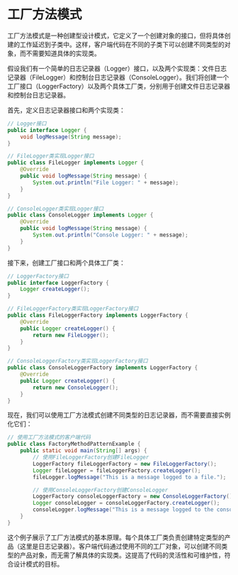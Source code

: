 # 工厂方法模式

工厂方法模式是一种创建型设计模式，它定义了一个创建对象的接口，但将具体创建的工作延迟到子类中。这样，客户端代码在不同的子类下可以创建不同类型的对象，而不需要知道具体的实现类。

假设我们有一个简单的日志记录器（Logger）接口，以及两个实现类：文件日志记录器（FileLogger）和控制台日志记录器（ConsoleLogger）。我们将创建一个工厂接口（LoggerFactory）以及两个具体工厂类，分别用于创建文件日志记录器和控制台日志记录器。

首先，定义日志记录器接口和两个实现类：
```java
// Logger接口
public interface Logger {
    void logMessage(String message);
}

// FileLogger类实现Logger接口
public class FileLogger implements Logger {
    @Override
    public void logMessage(String message) {
        System.out.println("File Logger: " + message);
    }
}

// ConsoleLogger类实现Logger接口
public class ConsoleLogger implements Logger {
    @Override
    public void logMessage(String message) {
        System.out.println("Console Logger: " + message);
    }
}
```
接下来，创建工厂接口和两个具体工厂类：
```java
// LoggerFactory接口
public interface LoggerFactory {
    Logger createLogger();
}

// FileLoggerFactory类实现LoggerFactory接口
public class FileLoggerFactory implements LoggerFactory {
    @Override
    public Logger createLogger() {
        return new FileLogger();
    }
}

// ConsoleLoggerFactory类实现LoggerFactory接口
public class ConsoleLoggerFactory implements LoggerFactory {
    @Override
    public Logger createLogger() {
        return new ConsoleLogger();
    }
}
```
现在，我们可以使用工厂方法模式创建不同类型的日志记录器，而不需要直接实例化它们：
```java
// 使用工厂方法模式的客户端代码
public class FactoryMethodPatternExample {
    public static void main(String[] args) {
        // 使用FileLoggerFactory创建FileLogger
        LoggerFactory fileLoggerFactory = new FileLoggerFactory();
        Logger fileLogger = fileLoggerFactory.createLogger();
        fileLogger.logMessage("This is a message logged to a file.");

        // 使用ConsoleLoggerFactory创建ConsoleLogger
        LoggerFactory consoleLoggerFactory = new ConsoleLoggerFactory();
        Logger consoleLogger = consoleLoggerFactory.createLogger();
        consoleLogger.logMessage("This is a message logged to the console.");
    }
}
```
这个例子展示了工厂方法模式的基本原理。每个具体工厂类负责创建特定类型的产品（这里是日志记录器）。客户端代码通过使用不同的工厂对象，可以创建不同类型的产品对象，而无需了解具体的实现类。这提高了代码的灵活性和可维护性，符合设计模式的目标。
